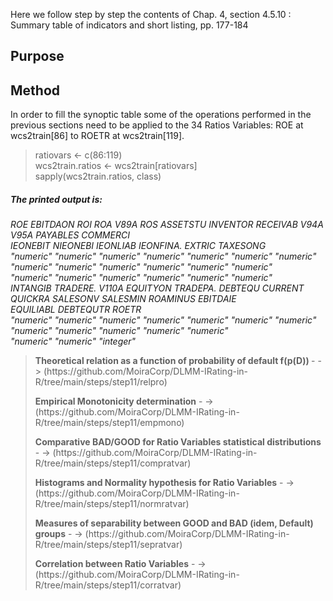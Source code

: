 Here we follow step by step the contents of Chap. 4, section 4.5.10 :  Summary table of indicators and short listing, pp. 177-184<p>

## Purpose

## Method

In order to fill the synoptic table some of the operations performed in the previous sections need to be applied to the 34 Ratios Variables: ROE at wcs2train[86] to ROETR at wcs2train[119].

> ratiovars <- c(86:119)<br>
> wcs2train.ratios <- wcs2train[ratiovars]<br>
> sapply(wcs2train.ratios, class)

##### <em>The printed output is:
  ROE  EBITDAON       ROI       ROA      V89A       ROS  ASSETSTU  INVENTOR  RECEIVAB      V94A      V95A  PAYABLES  COMMERCI<br>
  IEONEBIT  NIEONEBI  IEONLIAB IEONFINA.    EXTRIC  TAXESONG<br> 
  "numeric" "numeric" "numeric" "numeric" "numeric" "numeric" "numeric" "numeric" "numeric" "numeric" "numeric" "numeric" "numeric"<br>
  "numeric" "numeric" "numeric" "numeric" "numeric" "numeric"<br> 
  INTANGIB  TRADERE.     V110A  EQUITYON  TRADEPA.   DEBTEQU   CURRENT   QUICKRA  SALESONV  SALESMIN  ROAMINUS  EBITDAIE<br>
  EQUILIABL   DEBTEQUTR     ROETR<br> 
  "numeric" "numeric" "numeric" "numeric" "numeric" "numeric" "numeric" "numeric" "numeric" "numeric" "numeric" "numeric"<br>
  "numeric"   "numeric" "integer"
</em>


> <p><strong>Theoretical relation as a function of probability of default f(p(D)) </strong> - -> (https://github.com/MoiraCorp/DLMM-IRating-in-R/tree/main/steps/step11/relpro)</p>
> <p><strong>Empirical Monotonicity determination</strong> - -> (https://github.com/MoiraCorp/DLMM-IRating-in-R/tree/main/steps/step11/empmono)</p>
> <p><strong>Comparative BAD/GOOD for Ratio Variables statistical distributions</strong> - -> (https://github.com/MoiraCorp/DLMM-IRating-in-R/tree/main/steps/step11/compratvar)</p>
> <p><strong>Histograms and Normality hypothesis for Ratio Variables</strong> - -> (https://github.com/MoiraCorp/DLMM-IRating-in-R/tree/main/steps/step11/normratvar)</p>
> <p><strong>Measures of separability between GOOD and BAD (idem, Default) groups</strong> - -> (https://github.com/MoiraCorp/DLMM-IRating-in-R/tree/main/steps/step11/sepratvar)</p>
> <p><strong>Correlation between Ratio Variables</strong> - -> (https://github.com/MoiraCorp/DLMM-IRating-in-R/tree/main/steps/step11/corratvar)</p>
